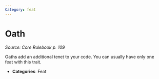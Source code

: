 ```yaml
---
Category: feat
---
```

# Oath  
*Source: Core Rulebook p. 109*  

Oaths add an additional tenet to your code. You can usually have only one feat with this trait.

- **Categories**: Feat